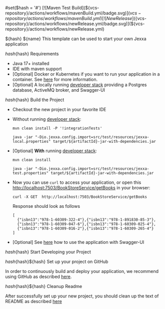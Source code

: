 #set($hash = '#')
[![Maven Test Build](${vcs-repository}/actions/workflows/mavenBuild.yml/badge.svg)](${vcs-repository}/actions/workflows/mavenBuild.yml)
[![New Release](${vcs-repository}/actions/workflows/newRelease.yml/badge.svg)](${vcs-repository}/actions/workflows/newRelease.yml)

${hash} ${name}
This template can be used to start your own Jexxa application
 
${hash}${hash}  Requirements

*   Java 17+ installed
*   IDE with maven support 
*   [Optional] Docker or Kubernetes if you want to run your application in a container. See [here](README-GitHub.md) for more information.   
*   [Optional] A locally running [developer stack](deploy/developerStack.yml) providing a Postgres database, ActiveMQ broker, and Swagger-UI 

${hash}${hash} Build the Project

*   Checkout the new project in your favorite IDE

*   Without running [developer stack](deploy/developerStack.yml):
    ```shell
    mvn clean install -P '!integrationTests'

    java -jar "-Dio.jexxa.config.import=src/test/resources/jexxa-local.properties" target/${artifactId}-jar-with-dependencies.jar
    ```

*   [Optional] **With** running [developer stack](deploy/developerStack.yml):
    ```shell
    mvn clean install
    
    java -jar "-Dio.jexxa.config.import=src/test/resources/jexxa-test.properties" target/${artifactId}-jar-with-dependencies.jar
    ```

*   Now you can use `curl` to access your application, or open this [http://localhost:7503/BookStoreService/getBooks](http://localhost:7503/BookStoreService/getBooks) in your browser:
    ```Console
    curl -X GET  http://localhost:7503/BookStoreService/getBooks
    ```
    Response should look as follows 
    ```Console
    [
      {"isbn13":"978-1-60309-322-4"},{"isbn13":"978-1-891830-85-3"},
      {"isbn13":"978-1-60309-047-6"},{"isbn13":"978-1-60309-025-4"},
      {"isbn13":"978-1-60309-016-2"},{"isbn13":"978-1-60309-265-4"}
    ]
    ```
*   [Optional] See [here](https://github.com/jexxa-projects/JexxaTutorials/blob/main/BookStore/README-OPENAPI.md#explore-openapi) how to use the application with Swagger-UI

${hash}${hash} Start Developing your Project

${hash}${hash}${hash} Set up your project on GitHub  

In order to continuously build and deploy your application, we recommend using GitHub as described [here](README-GitHub.md).

${hash}${hash}${hash} Cleanup Readme

After successfully set up your new project, you should clean up the text of README as described [here](https://www.makeareadme.com)    

